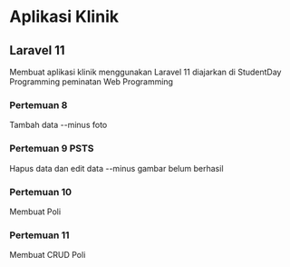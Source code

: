 # Aplikasi Klinik

## Laravel 11

Membuat aplikasi klinik menggunakan Laravel 11 diajarkan di StudentDay Programming peminatan Web Programming

### Pertemuan 8
Tambah data
--minus foto

### Pertemuan 9 PSTS
Hapus data dan edit data
--minus gambar belum berhasil

### Pertemuan 10
Membuat Poli

### Pertemuan 11
Membuat CRUD Poli